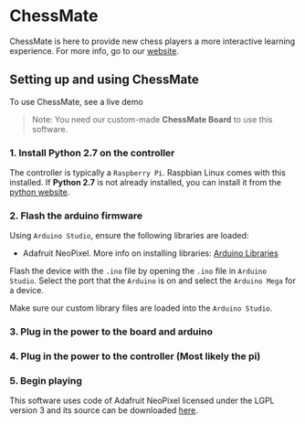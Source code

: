 # ChessMate
ChessMate is here to provide new chess players a more interactive learning experience.
For more info, go to our [website](https://unlivedepicness.github.io/).

## Setting up and using ChessMate

To use ChessMate, see a live demo

> Note: You need our custom-made **ChessMate Board** to use this software.

### 1. Install Python 2.7 on the controller

The controller is typically a `Raspberry Pi`. Raspbian Linux comes with this installed.
If **Python 2.7** is not already installed, you can install it from the [python website](https://www.python.org/downloads/).

### 2. Flash the arduino firmware

Using `Arduino Studio`, ensure the following libraries are loaded:
- Adafruit NeoPixel. More info on installing libraries: [Arduino Libraries](https://www.arduino.cc/en/Guide/Libraries)

Flash the device with the `.ino` file by opening the `.ino` file in `Arduino Studio`. Select the port that the `Arduino` is on and select the `Arduino Mega` for a device.

Make sure our custom library files are loaded into the `Arduino Studio`.

### 3. Plug in the power to the board and arduino

### 4. Plug in the power to the controller (Most likely the pi)

### 5. Begin playing

This software uses code of Adafruit NeoPixel licensed under the LGPL version 3 and its source can be downloaded [here](https://github.com/adafruit/Adafruit_NeoPixel). 